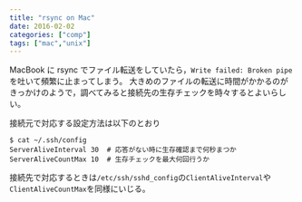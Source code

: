 ```yaml
---
title: "rsync on Mac"
date: 2016-02-02
categories: ["comp"]
tags: ["mac","unix"]
---
```


MacBook に rsync でファイル転送をしていたら，`Write failed: Broken pipe`を吐いて頻繁に止まってしまう。
大きめのファイルの転送に時間がかかるのがきっかけのようで，調べてみると接続先の生存チェックを時々するとよいらしい。

接続元で対応する設定方法は以下のとおり
```
$ cat ~/.ssh/config
ServerAliveInterval 30  # 応答がない時に生存確認まで何秒まつか
ServerAliveCountMax 10  # 生存チェックを最大何回行うか
```

接続先で対応するときは`/etc/ssh/sshd_config`の`ClientAliveInterval`や`ClientAliveCountMax`を同様にいじる。

